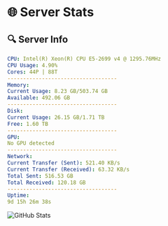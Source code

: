 # 🌐 Server Stats
## 🔍 Server Info
```yaml
CPU: Intel(R) Xeon(R) CPU E5-2699 v4 @ 1295.76MHz
CPU Usage: 4.90%
Cores: 44P | 88T
-----------------------------------
Memory:
Current Usage: 8.23 GB/503.74 GB
Available: 492.06 GB
-----------------------------------
Disk:
Current Usage: 26.15 GB/1.71 TB
Free: 1.60 TB
-----------------------------------
GPU:
No GPU detected
-----------------------------------
Network:
Current Transfer (Sent): 521.40 KB/s
Current Transfer (Received): 63.32 KB/s
Total Sent: 516.53 GB
Total Received: 120.18 GB
-----------------------------------
Uptime:
9d 15h 26m 38s
```
![GitHub Stats](https://img.shields.io/badge/Updated-2025-04-29_08:35:26-blue)